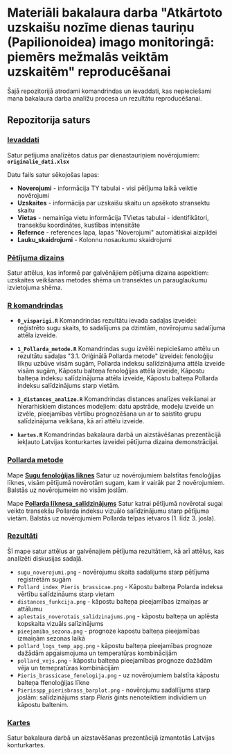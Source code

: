 # Materiāli bakalaura darba "Atkārtoto uzskaišu nozīme dienas tauriņu (Papilionoidea) imago monitoringā: piemērs mežmalās veiktām uzskaitēm" reproducēšanai

Šajā repozitorijā atrodami komandrindas un ievaddati, kas nepieciešami mana bakalaura darba analīžu procesa un rezultātu reproducēšanai.

## Repozitorija saturs
### [Ievaddati](./Dati/)
Satur petījuma analīzētos datus par dienastauriņiem novērojumiem: **`originalie_dati.xlsx`**

Datu fails satur sēkojošas lapas:
- **Noverojumi** - informācija TY tabulai  - visi pētījuma laikā veiktie novērojumi
- **Uzskaites** - informācija par uzskaišu skaitu un apsēkoto stransektu skaitu
- **Vietas** - nemainīga vietu informācija TVietas tabulai - identifikātori, transekšu koordinātes, kustības intensitāte
- **Refernce** - references lapa, lapas "Noverojumi" automātiskai aizpildei
- **Lauku_skaidrojumi** - Kolonnu nosaukumu skaidrojumi



### [Pētījuma dizains](.//Dizains)
Satur attēlus, kas informē par galvēnājiem pētījuma dizaina aspektiem: uzskaites veikšanas metodes shēma un transektes un parauglaukumu izvietojuma shēma.



### [R komandrindas](./R_komandrindas/)

- **`0_visparigi.R`**
Komandrindas rezultātu ievada sadaļas izveidei: reģistrēto sugu skaits, to sadalījums pa dzimtām, novērojumu sadalījuma attēla izveide.
  
- **`1_Pollarda_metode.R`**
Komandrindas sugu izvēlēi nepiciešamo attēlu un rezultātu sadaļas "3.1. Oriģinālā Pollarda metode" izveidei: fenoloģiju līkņu uzbūve visām sugām, Pollarda indeksu salīdzinājuma attēla izveide visām sugām, Kāpostu balteņa fenoloģijas attēla izveide, Kāpostu balteņa indeksu salīdzinājuma attēla izveide, Kāpostu balteņa Pollarda indeksu salīdzinājums starp vietām.
  
- **`3_distances_analize.R`**
Komandrindas distances analīzes veikšanai ar hierarhiskiem distances modeļiem: datu apstrāde, modeļu izveide un izvēle, pieejamības vērtību prognozēšana un ar to saistīto grupu salīdzinājuma veikšana, kā arī attēlu izveide.

- **`kartes.R`**
Komandrindas bakalaura darbā un aizstāvēšanas prezentācijā iekļauto Latvijas konturkartes izveidei pētījuma dizaina demonstrācijai.



### [Pollarda metode](./Pollard/)
Mape **[Sugu fenoloģijas līknes](./Pollards/fenologija/)**
Satur uz novērojumiem balstītas fenoloģijas līknes, visām pētījumā novērotām sugam, kam ir vairāk par 2 novērojumiem. Balstās uz novērojumeim no visām joslām.

Mape **[Pollarda līknesa_salīdzinājums](./Pollards/indeksi/)**
Satur katrai pētījumā novērotai sugai veikto transekšu Pollarda indeksu vizuālo salīdzinājumu starp pētījuma vietām. Balstās uz novērojumiem Pollarda telpas ietvaros (1. līdz 3. josla).



### [Rezultāti](.//Rezultati)
Šī mape satur attēlus ar galvēnajiem pētījuma rezultātiem, kā arī attēlus, kas analīzēti diskusijas sadaļā.

- `sugu_noverojumi.png` - novērojumu skaita sadalijums starp pētījuma registrētām sugām
- `Pollard_index_Pieris_brassicae.png` - Kāpostu balteņa Polarda indeksa vērtību salīdzināums starp vietam
- `distances_funkcija.png` - kāpostu balteņa pieejamības izmaiņas ar attālumu
- `aplestais_noverotais_salidzinajums.png` - kāpostu balteņa  un aplēsta kopskaita vizuāls salīzinājums
- `pieejamiba_sezona.png` - prognoze kapostu balteņa pieejamības izmaiņām sezonas laikā
- `pollard_logs_temp_apg.png` - kāpostu balteņa pieejamības prognoze dažādām apgaismojuma un temperatūŗas kombinācijām
- `pollard_vejs.png` - kāpostu balteņa pieejamības prognoze dažādām vēja un temepratūras kombinācijām
- `Pieris_brassicase_fenologija.png` - uz novērojumiem balstīta kāpostu balteņa ffenoloģijas līkne
- `Pierisspp_pierisbrass_barplot.png` - novērojumu sadallījums starp joslām: salīdzinājums starp _Pieris_ ģints nenoteiktiem indivīdiem un kāpostu baltenim.



### [Kartes](.//Kartes)
Satur bakalaura darbā un aizstavēšanas prezentācijā izmantotās Latvijas konturkartes.


